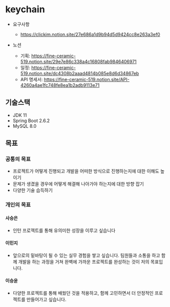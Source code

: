 # keychain
* 요구사항
    * https://clickim.notion.site/27e686a1d9b94d5d9424cc8e263a3ef0
  
* 노션
   * 기획: https://fine-ceramic-519.notion.site/29e7e86c338a4c16808fab9846406971 
   * 일정: https://fine-ceramic-519.notion.site/dc4308b2aaad4814b085e8d6d34867eb
   * API 명세서: https://fine-ceramic-519.notion.site/API-4260a4ae1fc748fe8ea1b2adb9113e71

## 기술스택
* JDK 11
* Spring Boot 2.6.2
* MySQL 8.0


## 목표
### 공통의 목표
* 프로젝트가 어떻게 진행되고 개발을 어떠한 방식으로 진행하는지에 대한 이해도 높이기
* 문제가 생겼을 경우에 어떻게 해결해 나아가야 하는지에 대한 방향 잡기
* 다양한 기술 습득하기

### 개인의 목표
#### 사승은
* 인턴 프로젝트를 통해 유의미한 성장을 이루고 싶습니다

#### 이민지
* 앞으로의 밑바탕이 될 수 있는 실무 경험을 쌓고 싶습니다.
팀원들과 소통을 하고 함께 개발을 하는 과정을 거쳐 완벽에 가까운 프로젝트를 완성하는 것이 저의 목표입니다.

#### 이승윤
* 다양한 프로젝트를 통해 배웠던 것을 적용하고, 함께 고민하면서 더 안정적인 프로젝트를 만들어가고 싶습니다.

